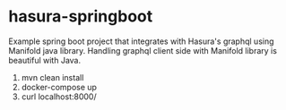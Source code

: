 # hasura-springboot
Example spring boot project that integrates with Hasura's graphql using Manifold java library. Handling graphql client side with Manifold library is beautiful with Java.

1. mvn clean install
2. docker-compose up
3. curl localhost:8000/
